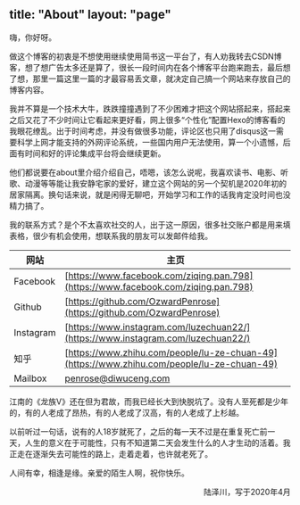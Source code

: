 title: "About"
layout: "page"
---

嗨，你好呀。

做这个博客的初衷是不想使用继续使用简书这一平台了，有人劝我转去CSDN博客，想了想广告太多还是算了，很长一段时间内在各个博客平台跑来跑去，最后想了想，那里一篇这里一篇的才最容易丢文章，就决定自己搞一个网站来存放自己的博客内容。

我并不算是一个技术大牛，跌跌撞撞遇到了不少困难才把这个网站搭起来，搭起来之后又花了不少时间让它看起来更好看，网上很多“个性化”配置Hexo的博客看的我眼花缭乱。出于时间考虑，并没有做很多功能，评论区也只用了disqus这一需要科学上网才能支持的外网评论系统，一些国内用户无法使用，算一个小遗憾，后面有时间和好的评论集成平台将会继续更新。

他们都说要在about里介绍介绍自己，唔嗯，该怎么说呢，我喜欢读书、电影、听歌、动漫等等能让我安静宅家的爱好，建立这个网站的另一个契机是2020年初的居家隔离。换句话来说，就是闲得无聊吧，开始学习和工作的话我肯定没时间也没精力搞了。

我的联系方式？是个不太喜欢社交的人，出于这一原因，很多社交账户都是用来填表格，很少有机会使用，想联系我的朋友可以发邮件给我。

| 网站      | 主页                                                         |
| --------- | ------------------------------------------------------------ |
| Facebook  | [https://www.facebook.com/ziqing.pan.798](https://www.facebook.com/ziqing.pan.798) |
| Github    | [https://github.com/OzwardPenrose](https://github.com/OzwardPenrose) |
| Instagram | [https://www.instagram.com/luzechuan22/](https://www.instagram.com/luzechuan22/) |
| 知乎      | [https://www.zhihu.com/people/lu-ze-chuan-49](https://www.zhihu.com/people/lu-ze-chuan-49) |
| Mailbox   | [penrose@diwuceng.com](penrose@diwuceng.com)                 |

江南的《龙族V》还在但为君故，而我已经长大到快脱坑了。没有人至死都是少年的，有的人老成了昂热，有的人老成了汉高，有的人老成了上杉越。

以前听过一句话，说有的人18岁就死了，之后的每一天不过是在重复死亡前一天，人生的意义在于可能性，只有不知道第二天会发生什么的人才生动的活着。我正走在逐渐失去可能性的路上，走着走着，也许就老死了。

人间有幸，相逢是缘。亲爱的陌生人啊，祝你快乐。

<p align="right">陆泽川，写于2020年4月</p>